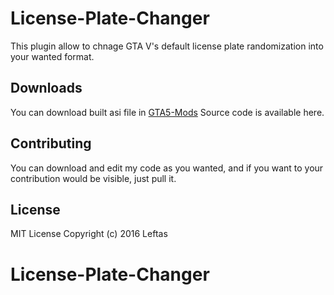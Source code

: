 License-Plate-Changer
============================

This plugin allow to chnage GTA V's default license plate randomization into your wanted format.

## Downloads

You can download built asi file in [GTA5-Mods](https://www.gta5-mods.com/scripts/license-plate-changer)
Source code is available here.

## Contributing

You can download and edit my code as you wanted, and if you want to your contribution would be visible, just pull it.

## License

MIT License
Copyright (c) 2016 Leftas

# License-Plate-Changer